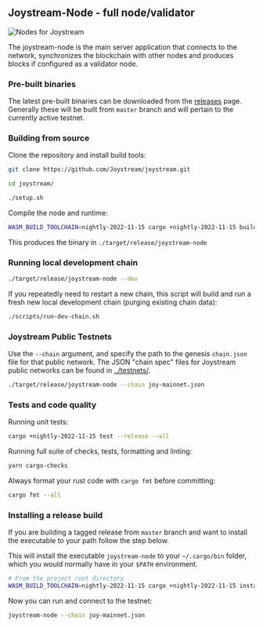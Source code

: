## Joystream-Node - full node/validator

![ Nodes for Joystream](./validator-node-banner.svg)

The joystream-node is the main server application that connects to the network, synchronizes the blockchain with other nodes and produces blocks if configured as a validator node.

### Pre-built binaries

The latest pre-built binaries can be downloaded from the [releases](https://github.com/Joystream/joystream/releases) page.
Generally these will be built from `master` branch and will pertain to the currently active testnet.

### Building from source

Clone the repository and install build tools:

```bash
git clone https://github.com/Joystream/joystream.git

cd joystream/

./setup.sh
```

Compile the node and runtime:

```bash
WASM_BUILD_TOOLCHAIN=nightly-2022-11-15 cargo +nightly-2022-11-15 build --release
```

This produces the binary in `./target/release/joystream-node`

### Running local development chain

```bash
./target/release/joystream-node --dev
```

If you repeatedly need to restart a new chain,
this script will build and run a fresh new local development chain (purging existing chain data):

```bash
./scripts/run-dev-chain.sh
```

### Joystream Public Testnets

Use the `--chain` argument, and specify the path to the genesis `chain.json` file for that public network. The JSON "chain spec" files for Joystream public networks can be found in [../testnets/](../testnets/).

```bash
./target/release/joystream-node --chain joy-mainnet.json
```

### Tests and code quality

Running unit tests:

```bash
cargo +nightly-2022-11-15 test --release --all
```

Running full suite of checks, tests, formatting and linting:

```bash
yarn cargo-checks
```

Always format your rust code with `cargo fmt` before committing:

```bash
cargo fmt --all
```

### Installing a release build

If you are building a tagged release from `master` branch and want to install the executable to your path follow the step below.

This will install the executable `joystream-node` to your `~/.cargo/bin` folder, which you would normally have in your `$PATH` environment.

```bash
# From the project root directory
WASM_BUILD_TOOLCHAIN=nightly-2022-11-15 cargo +nightly-2022-11-15 install joystream-node --path bin/node/ --locked
```

Now you can run and connect to the testnet:

```bash
joystream-node --chain joy-mainnet.json
```
